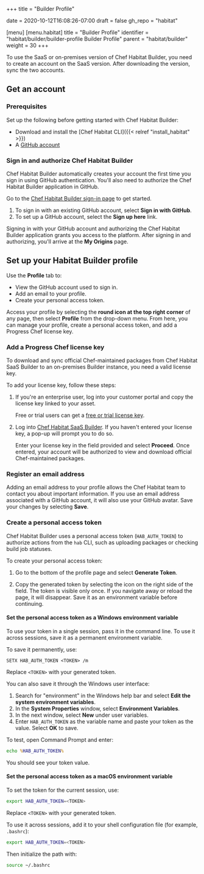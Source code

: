 +++
title = "Builder Profile"

date = 2020-10-12T16:08:26-07:00
draft = false
gh_repo = "habitat"

[menu]
  [menu.habitat]
    title = "Builder Profile"
    identifier = "habitat/builder/builder-profile Builder Profile"
    parent = "habitat/builder"
    weight = 30
+++

To use the SaaS or on-premises version of Chef Habitat Builder, you need to create an account on the SaaS version. After downloading the version, sync the two accounts.

## Get an account

### Prerequisites

Set up the following before getting started with Chef Habitat Builder:

- Download and install the [Chef Habitat CLI]({{< relref "install_habitat" >}})
- A [GitHub account](https://github.com/join)

### Sign in and authorize Chef Habitat Builder

Chef Habitat Builder automatically creates your account the first time you sign in using GitHub authentication. You'll also need to authorize the Chef Habitat Builder application in GitHub.

Go to the [Chef Habitat Builder sign-in page](https://bldr.habitat.sh/#/sign-in) to get started.

1. To sign in with an existing GitHub account, select **Sign in with GitHub**.
1. To set up a GitHub account, select the **Sign up here** link.

Signing in with your GitHub account and authorizing the Chef Habitat Builder application grants you access to the platform. After signing in and authorizing, you'll arrive at the **My Origins** page.

## Set up your Habitat Builder profile

Use the **Profile** tab to:

- View the GitHub account used to sign in.
- Add an email to your profile.
- Create your personal access token.

Access your profile by selecting the **round icon at the top right corner** of any page, then select **Profile** from the drop-down menu. From here, you can manage your profile, create a personal access token, and add a Progress Chef license key.

### Add a Progress Chef license key

To download and sync official Chef-maintained packages from Chef Habitat SaaS Builder to an on-premises Builder instance, you need a valid license key.

To add your license key, follow these steps:

1. If you're an enterprise user, log into your customer portal and copy the license key linked to your asset.

   Free or trial users can get a [free or trial license key](https://www.chef.io/license-generation-free-trial).

1. Log into [Chef Habitat SaaS Builder](https://bldr.habitat.sh). If you haven't entered your license key, a pop-up will prompt you to do so.

   Enter your license key in the field provided and select **Proceed**. Once entered, your account will be authorized to view and download official Chef-maintained packages.

### Register an email address

Adding an email address to your profile allows the Chef Habitat team to contact you about important information. If you use an email address associated with a GitHub account, it will also use your GitHub avatar. Save your changes by selecting **Save**.

### Create a personal access token

Chef Habitat Builder uses a personal access token (`HAB_AUTH_TOKEN`) to authorize actions from the `hab` CLI, such as uploading packages or checking build job statuses.

To create your personal access token:

1. Go to the bottom of the profile page and select **Generate Token**.

1. Copy the generated token by selecting the icon on the right side of the field. The token is visible only once. If you navigate away or reload the page, it will disappear. Save it as an environment variable before continuing.

#### Set the personal access token as a Windows environment variable

To use your token in a single session, pass it in the command line. To use it across sessions, save it as a permanent environment variable.

To save it permanently, use:

```PS
SETX HAB_AUTH_TOKEN <TOKEN> /m
```

Replace `<TOKEN>` with your generated token.

You can also save it through the Windows user interface:

1. Search for "environment" in the Windows help bar and select **Edit the system environment variables**.
1. In the **System Properties** window, select **Environment Variables**.
1. In the next window, select **New** under user variables.
1. Enter `HAB_AUTH_TOKEN` as the variable name and paste your token as the value. Select **OK** to save.

To test, open Command Prompt and enter:

```cmd
echo %HAB_AUTH_TOKEN%
```

You should see your token value.

#### Set the personal access token as a macOS environment variable

To set the token for the current session, use:

```bash
export HAB_AUTH_TOKEN=<TOKEN>
```

Replace `<TOKEN>` with your generated token.

To use it across sessions, add it to your shell configuration file (for example, `.bashrc`):

```bash
export HAB_AUTH_TOKEN=<TOKEN>
```

Then initialize the path with:

```bash
source ~/.bashrc
```
